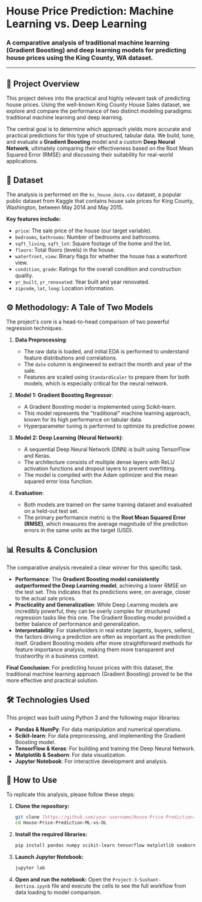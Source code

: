 # House Price Prediction: Machine Learning vs. Deep Learning

### A comparative analysis of traditional machine learning (Gradient Boosting) and deep learning models for predicting house prices using the King County, WA dataset.

---

## 🏡 Project Overview

This project delves into the practical and highly relevant task of predicting house prices. Using the well-known King County House Sales dataset, we explore and compare the performance of two distinct modeling paradigms: traditional machine learning and deep learning.

The central goal is to determine which approach yields more accurate and practical predictions for this type of structured, tabular data. We build, tune, and evaluate a **Gradient Boosting** model and a custom **Deep Neural Network**, ultimately comparing their effectiveness based on the Root Mean Squared Error (RMSE) and discussing their suitability for real-world applications.

## 💾 Dataset

The analysis is performed on the `kc_house_data.csv` dataset, a popular public dataset from Kaggle that contains house sale prices for King County, Washington, between May 2014 and May 2015.

**Key features include:**
- `price`: The sale price of the house (our target variable).
- `bedrooms`, `bathrooms`: Number of bedrooms and bathrooms.
- `sqft_living`, `sqft_lot`: Square footage of the home and the lot.
- `floors`: Total floors (levels) in the house.
- `waterfront`, `view`: Binary flags for whether the house has a waterfront view.
- `condition`, `grade`: Ratings for the overall condition and construction quality.
- `yr_built`, `yr_renovated`: Year built and year renovated.
- `zipcode`, `lat`, `long`: Location information.

## ⚙️ Methodology: A Tale of Two Models

The project's core is a head-to-head comparison of two powerful regression techniques.

1.  **Data Preprocessing**:
    * The raw data is loaded, and initial EDA is performed to understand feature distributions and correlations.
    * The `date` column is engineered to extract the month and year of the sale.
    * Features are scaled using `StandardScaler` to prepare them for both models, which is especially critical for the neural network.

2.  **Model 1: Gradient Boosting Regressor**:
    * A Gradient Boosting model is implemented using Scikit-learn.
    * This model represents the "traditional" machine learning approach, known for its high performance on tabular data.
    * Hyperparameter tuning is performed to optimize its predictive power.

3.  **Model 2: Deep Learning (Neural Network)**:
    * A sequential Deep Neural Network (DNN) is built using TensorFlow and Keras.
    * The architecture consists of multiple dense layers with ReLU activation functions and dropout layers to prevent overfitting.
    * The model is compiled with the Adam optimizer and the mean squared error loss function.

4.  **Evaluation**:
    * Both models are trained on the same training dataset and evaluated on a held-out test set.
    * The primary performance metric is the **Root Mean Squared Error (RMSE)**, which measures the average magnitude of the prediction errors in the same units as the target (USD).

## 📊 Results & Conclusion

The comparative analysis revealed a clear winner for this specific task.

* **Performance**: The **Gradient Boosting model consistently outperformed the Deep Learning model**, achieving a lower RMSE on the test set. This indicates that its predictions were, on average, closer to the actual sale prices.
* **Practicality and Generalization**: While Deep Learning models are incredibly powerful, they can be overly complex for structured regression tasks like this one. The Gradient Boosting model provided a better balance of performance and generalization.
* **Interpretability**: For stakeholders in real estate (agents, buyers, sellers), the factors driving a prediction are often as important as the prediction itself. Gradient Boosting models offer more straightforward methods for feature importance analysis, making them more transparent and trustworthy in a business context.

**Final Conclusion**: For predicting house prices with this dataset, the traditional machine learning approach (Gradient Boosting) proved to be the more effective and practical solution.

## 🛠️ Technologies Used

This project was built using Python 3 and the following major libraries:
- **Pandas & NumPy**: For data manipulation and numerical operations.
- **Scikit-learn**: For data preprocessing, and implementing the Gradient Boosting model.
- **TensorFlow & Keras**: For building and training the Deep Neural Network.
- **Matplotlib & Seaborn**: For data visualization.
- **Jupyter Notebook**: For interactive development and analysis.

## 🚀 How to Use

To replicate this analysis, please follow these steps:

1.  **Clone the repository:**
    ```bash
    git clone [https://github.com/your-username/House-Price-Prediction-ML-vs-DL.git](https://github.com/your-username/House-Price-Prediction-ML-vs-DL.git)
    cd House-Price-Prediction-ML-vs-DL
    ```

2.  **Install the required libraries:**
    ```bash
    pip install pandas numpy scikit-learn tensorflow matplotlib seaborn jupyterlab
    ```

3.  **Launch Jupyter Notebook:**
    ```bash
    jupyter lab
    ```

4.  **Open and run the notebook:**
    Open the `Project-3-Sushant-Bettina.ipynb` file and execute the cells to see the full workflow from data loading to model comparison.
